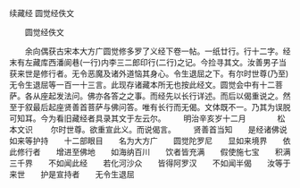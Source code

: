 续藏经   圆觉经佚文
　　 

　　圆觉经佚文

　　余向偶获古宋本大方广圆觉修多罗了义经下卷一帖。一纸廿行。行十二字。经末有左藏库西潘阆巷(一行)内李三二郎印行(二行)之记。今捡寻其文。汝善男子当获来世是修行者。无令恶魔及诸外道恼其身心。令生退屈之下。有尔时世尊(乃至)无令生退屈等一百一十三言。此现存诸藏本所无也按此经文。圆觉会中有十二菩萨。各从座起发法问。佛亦各答之之事。而经先以长行详述。而后以偈重说之。然至于叙最后起座贤善首菩萨与佛问答。唯有长行而无偈。文体既不一。乃其为误脱可知耳。今为看旧藏经者具录其文于左云尔。
　　明治辛亥岁十二月　　　　松本文识
　　尔时世尊。欲重宣此义。而说偈言。
　　贤善首当知　　是经诸佛说　　如来等护持　　十二部眼目　　名为大方广　　圆觉陀罗尼　　显如来境界　　依此修行者　　增进至佛地　　如海纳百川　　饮者皆充满　　假使施七宝　　积满三千界　　不如闻此经　　若化河沙众　　皆得阿罗汉　　不如闻半偈　　汝等于来世　　护是宣持者　　无令生退屈
